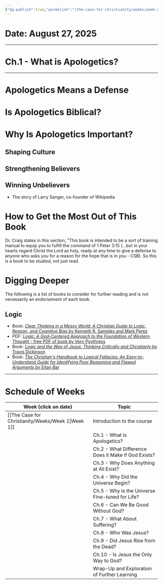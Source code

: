 ```yaml
---
{"dg-publish":true,"permalink":"/the-case-for-christianity/weeks/week-2-ch-1-what-is-apologetics/","noteIcon":""}
---
```


# Date: August 27, 2025

---


<div class="transclusion internal-embed is-loaded"><div class="markdown-embed">

<div class="markdown-embed-title">

# Ch.1 - What is Apologetics?

</div>



---
# Apologetics Means a Defense


# Is Apologetics Biblical?


# Why Is Apologetics Important?
## Shaping Culture

## Strengthening Believers

## Winning Unbelievers
- The story of Larry Sanger, co-founder of Wikipedia

# How to Get the Most Out of This Book
Dr. Craig states in this section, "This book is intended to be a sort of training manual to equip you to fulfill the command of 1 Peter 3:15 (...but in your hearts regard Christ the Lord as holy, ready at any time to give a defense to anyone who asks you for a reason for the hope that is in you - CSB). So this is a book to be *studied*, not just read. 

# Digging Deeper
The following is a list of books to consider for further reading and is not necessarily an endorsement of each book. 
## Logic
- Book: [*Clear Thinking in a Messy World: A Christian Guide to Logic, Reason, and Cognitive Bias* by Kenneth R. Samples and Mark Perez](https://www.amazon.com/Clear-Thinking-Messy-World-Christian/dp/B0DJZ6JNDP/)
- PDF: [*Logic: A God-Centered Approach to the Foundation of Western Thought* - free PDF of book by Vern Poythress](https://frame-poythress.org/wp-content/uploads/2013/07/BLogicFinal.pdf)
- Book: [*Logic and the Way of Jesus: Thinking Critically and Christianly* by Travis Dickinson](https://a.co/d/0tuQ2q3)
- Book: [*The Christian's Handbook to Logical Fallacies: An Easy-to-Understand Guide for Identifying Poor Reasoning and Flawed Arguments* by Eitan Bar](https://a.co/d/cHLwd5l)

---
# Schedule of Weeks
| Week (click on date) | Topic                                              |
| -------------------- | -------------------------------------------------- |
| [[The Case for Christianity/Weeks/Week 1\|Week 1]]           | Introduction to the course                         |
|                      | Ch.1 - What is Apologetics?                        |
|                      | Ch.2 - What Difference Does it Make if God Exists? |
|                      | Ch.3 - Why Does Anything at All Exist?             |
|                      | Ch.4 - Why Did the Universe Begin?                 |
|                      | Ch.5 - Why is the Universe Fine-tuned for Life?    |
|                      | Ch.6 - Can We Be Good Without God?                 |
|                      | Ch.7 - What About Suffering?                       |
|                      | Ch.8 - Who Was Jesus?                              |
|                      | Ch.9 - Did Jesus Rise from the Dead?               |
|                      | Ch.10 - Is Jesus the Only Way to God?              |
|                      | Wrap-Up and Exploration of Further Learning        |

</div></div>
